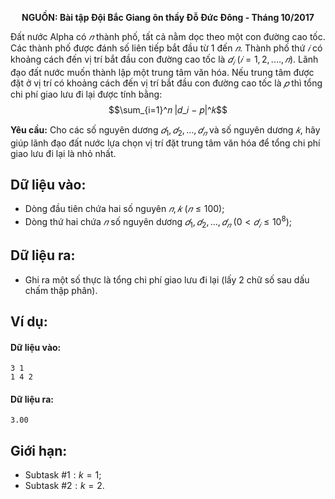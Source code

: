 **<center>NGUỒN: Bài tập Đội Bắc Giang ôn thầy Đỗ Đức Đông - Tháng 10/2017</center>**

Đất nước Alpha có $𝑛$ thành phố, tất cả nằm dọc theo một con đường cao tốc. Các thành phố được đánh số liên tiếp bắt đầu từ $1$ đến $𝑛$. Thành phố thứ $𝑖$ có khoảng cách đến vị trí bắt đầu con đường cao tốc là $𝑑_𝑖\ (𝑖 = 1,2, .… , 𝑛)$. Lãnh đạo đất nước muốn thành lập một trung tâm văn hóa. Nếu trung tâm được đặt ở vị trí có khoảng cách đến vị trí bắt đầu con đường cao tốc là $𝑝$ thì tổng chi phí giao lưu đi lại được tính bằng:
$$\sum_{i=1}^𝑛 |𝑑_𝑖 − 𝑝|^𝑘$$

**Yêu cầu:** Cho các số nguyên dương $𝑑_1, 𝑑_2, …, 𝑑_𝑛$ và số nguyên dương $𝑘$, hãy giúp lãnh đạo đất nước lựa chọn vị trí đặt trung tâm văn hóa để tổng chi phí giao lưu đi lại là nhỏ nhất.

## Dữ liệu vào:
- Dòng đầu tiên chứa hai số nguyên $𝑛, 𝑘\ (𝑛 ≤ 100)$;
- Dòng thứ hai chứa $𝑛$ số nguyên dương $𝑑_1, 𝑑_2, …, 𝑑_𝑛\ (0 < 𝑑_𝑖 ≤ 10^8)$;

## Dữ liệu ra:
- Ghi ra một số thực là tổng chi phí giao lưu đi lại (lấy $2$ chữ số sau dấu chấm thập phân).

## Ví dụ:
#### Dữ liệu vào:
```
3 1
1 4 2
```

#### Dữ liệu ra:
```
3.00
```

## Giới hạn:
- Subtask $\#1: k = 1$;
- Subtask $\#2: k = 2$.